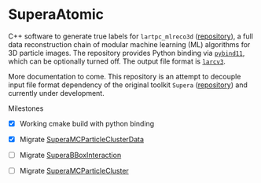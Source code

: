 # SuperaAtomic

C++ software to generate true labels for `lartpc_mlreco3d` ([repository](https://github.com/DeepLearnPhysics/lartpc_mlreco3d)), a full data reconstruction chain of modular machine learning (ML) algorithms for 3D particle images. The repository provides Python binding via [`pybind11`](https://pybind11.readthedocs.io/en/stable/), which can be optionally turned off. The output file format is [`larcv3`](https://github.com/DeepLearnPhysics/larcv3).

More documentation to come.
This repository is an attempt to decouple input file format dependency of the original toolkit `Supera` ([repository](https://github.com/DeepLearnPhysics/Supera)) and currently under development.

Milestones

- [x] Working cmake build with python binding

- [x] Migrate [SuperaMCParticleClusterData](https://github.com/DeepLearnPhysics/Supera/blob/icarus/SuperaMCParticleClusterData.h)

- [ ] Migrate [SuperaBBoxInteraction](https://github.com/DeepLearnPhysics/Supera/blob/icarus/SuperaBBoxInteraction.h)

- [ ] Migrate [SuperaMCParticleCluster](https://github.com/DeepLearnPhysics/Supera/blob/icarus/SuperaMCParticleCluster.h)
